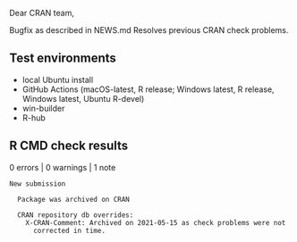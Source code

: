 Dear CRAN team,

Bugfix as described in NEWS.md
Resolves previous CRAN check problems.


## Test environments

* local Ubuntu install
* GitHub Actions (macOS-latest, R release; Windows latest, R release, Windows latest, Ubuntu R-devel) 
* win-builder
* R-hub

## R CMD check results

0 errors | 0 warnings | 1 note

```
New submission
  
  Package was archived on CRAN
  
  CRAN repository db overrides:
    X-CRAN-Comment: Archived on 2021-05-15 as check problems were not
      corrected in time.
```
